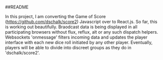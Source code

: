 ##README

In this project, I am converting the Game of Score (https://github.com/dschalk/score2) Javascript over to React.js. So far, this is working out beautifully. Braodcast data is being displayed in all participating browsers without flux, reflux, alt or any such dispatch helpers. Websockets 'onmessage' filters incoming data and updates the player interface with each new dice roll initiated by any other player. Eventually, players will be able to divide into discreet groups as they do in 'dschalk/score2'.